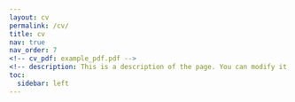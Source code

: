 ```yaml
---
layout: cv
permalink: /cv/
title: cv
nav: true
nav_order: 7
<!-- cv_pdf: example_pdf.pdf -->
<!-- description: This is a description of the page. You can modify it in '_pages/cv.md'. You can also change or remove the top pdf download button. -->
toc:
  sidebar: left
---
```

